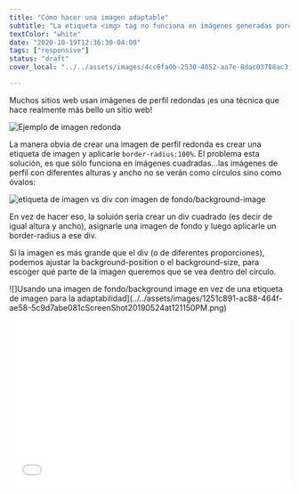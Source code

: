 ```yaml
---
title: "Cómo hacer una imagen adaptable"
subtitle: "La etiqueta <img> tag no funciona en imágenes generadas porque pierden sus proporciones."
textColor: "white"
date: "2020-10-19T12:36:30-04:00"
tags: ["responsive"]
status: "draft"
cover_local: "../../assets/images/4cc6fa0b-2530-4052-aa7e-8dac03788ac3.png"

---
```


Muchos sitios web usan imágenes de perfil redondas ¡es una técnica que hace realmente más bello un sitio web!

![Ejemplo de imagen redonda](../../assets/images/9edb713a-3a80-442a-9fc5-dd5caa9da62fScreenShot20190524at114329AM.png)

La manera obvia de crear una imagen de perfil redonda es crear una etiqueta de imagen y aplicarle  `border-radius:100%`. El problema esta solución, es que sólo funciona en imágenes cuadradas...las imágenes de perfil con diferentes alturas y ancho no se verán como círculos sino como óvalos:

![etiqueta de imagen vs div con imagen de fondo/background-image](../../assets/images/596b5833-09a1-4ff0-8718-bc7ba4dd995dScreenShot20190524at42229PM.png)

En vez de hacer eso, la soluión sería crear un div cuadrado (es decir de igual altura y ancho), asignarle una imagen de fondo y luego aplicarle un border-radius a ese div.

Si la imagen es más grande que el div (o de diferentes proporciones), podemos ajustar la background-position o el background-size, para escoger qué parte de la imagen queremos que se vea dentro del círculo.

![]Usando una imagen de fondo/background image en vez de una etiqueta de imagen para la adaptabilidad](../../assets/images/1251c891-ac88-464f-ae58-5c9d7abe081cScreenShot20190524at121150PM.png)

<iframe width="100%" height="300" src="//jsfiddle.net/BreatheCode/Lge30ypv/4/embedded/html,css,result/dark/" allowfullscreen="allowfullscreen" allowpaymentrequest frameborder="0"></iframe>
